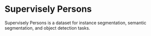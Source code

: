 # Supervisely Persons

Supervisely Persons is a dataset for instance segmentation, semantic segmentation, and object detection tasks.
